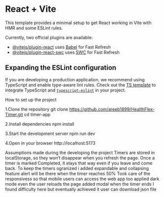 # React + Vite

This template provides a minimal setup to get React working in Vite with HMR and some ESLint rules.

Currently, two official plugins are available:

- [@vitejs/plugin-react](https://github.com/vitejs/vite-plugin-react/blob/main/packages/plugin-react/README.md) uses [Babel](https://babeljs.io/) for Fast Refresh
- [@vitejs/plugin-react-swc](https://github.com/vitejs/vite-plugin-react-swc) uses [SWC](https://swc.rs/) for Fast Refresh

## Expanding the ESLint configuration

If you are developing a production application, we recommend using TypeScript and enable type-aware lint rules. Check out the [TS template](https://github.com/vitejs/vite/tree/main/packages/create-vite/template-react-ts) to integrate TypeScript and [`typescript-eslint`](https://typescript-eslint.io) in your project.



How to set up the project

1.Clone the repository
git clone https://github.com/areeb1899/HealthFlex-Timer.git
cd timer-app

2.Install dependencies
npm install


3.Start the development server
npm run dev


4.Open in your browser
http://localhost:5173


Assumptions made during the developing the project
Timers are stored in localStorage, so they won’t disappear when you refresh the page.
Once a timer is marked Completed, it stays that way even if you leave and come back.
To keep the timers ogranized i added expandable and collapsing feature
alert will be there when the timer reaches 50%
Took care of the responsivess so that mobile users can access the web app too
applied dark mode even the user reloads the page
added modal when the timer ends I found difficulty here but eventually achieved it 
user can download json file 

